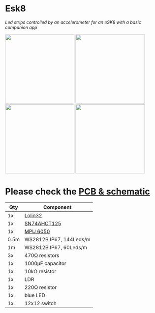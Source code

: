 # Esk8
*Led strips controlled by an accelerometer for an eSK8 with a basic companion app*

<img src="https://i.imgur.com/27TWWlc.png" height="225"> <img src="https://i.imgur.com/bn5Pk2N.jpg" height="225"> <img src="https://i.imgur.com/fsrZ5Zs.jpg" height="225"> <img src="https://i.imgur.com/7UupGBk.jpgf" height="225"> 

# Please check the [PCB & schematic](https://easyeda.com/seb.morin/esk8) 

Qty | Component
--- | ----
1x|[Lolin32](https://wiki.wemos.cc/products:lolin32:lolin32)
1x|[SN74AHCT125](https://www.ti.com/product/SN74AHCT125)
1x|[MPU 6050](https://invensense.tdk.com/products/motion-tracking/6-axis/mpu-6050/)
0.5m|WS2812B IP67, 144Leds/m
1m|WS2812B IP67, 60Leds/m
3x|470Ω resistors
1x|1000μF capacitor
1x|10kΩ resistor
1x|LDR 
1x|220Ω resistor
1x|blue LED
1x|12x12 switch
